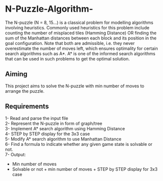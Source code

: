 # N-Puzzle-Algorithm-
The N-puzzle (N = 8, 15...) is a classical problem for modelling algorithms involving heuristics. Commonly used heuristics for this problem include counting the number of misplaced tiles (Hamming Distance) OR finding the sum of the Manhattan distances between each block and its position in the goal configuration. Note that both are admissible, i.e. they never overestimate the number of moves left, which ensures optimality for certain search algorithms such as A*. A* is one of the informed search algorithms that can be used in such problems to get the optimal solution. 

## Aiming
This project aims to solve the N-puzzle with min number of moves to arrange the puzzle.

## Requirements
1-	Read and parse the input file <br />
2-	Represent the N-puzzle in form of graph/tree <br />
3-	Implement A* search algorithm using Hamming Distance<br />
4-	STEP by STEP display for the 3x3 case <br />
5-	Modify A* search algorithm to use Manhattan Distance<br />
6-	Find a formula to indicate whether any given game state is solvable or not.<br />
7-	Output: <br />
-	Min number of moves <br />
-	Solvable or not + min number of moves + STEP by STEP display for 3x3 case<br />
